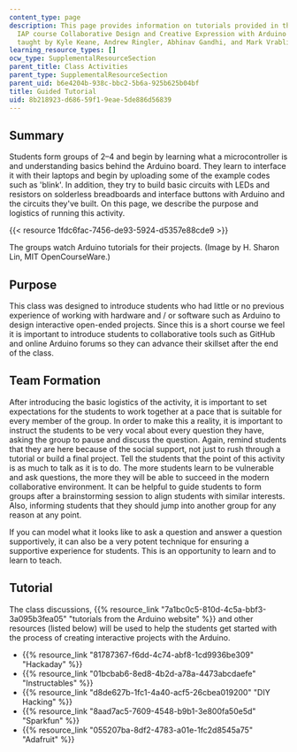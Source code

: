 ```yaml
---
content_type: page
description: This page provides information on tutorials provided in the MIT 2017
  IAP course Collaborative Design and Creative Expression with Arduino Microcontroller,
  taught by Kyle Keane, Andrew Ringler, Abhinav Gandhi, and Mark Vrablic.
learning_resource_types: []
ocw_type: SupplementalResourceSection
parent_title: Class Activities
parent_type: SupplementalResourceSection
parent_uid: b6e4204b-938c-bbc2-5b6a-925b625b04bf
title: Guided Tutorial
uid: 8b218923-d686-59f1-9eae-5de886d56839
---
```


Summary
-------

Students form groups of 2–4 and begin by learning what a microcontroller is and understanding basics behind the Arduino board. They learn to interface it with their laptops and begin by uploading some of the example codes such as 'blink'. In addition, they try to build basic circuits with LEDs and resistors on solderless breadboards and interface buttons with Arduino and the circuits they've built. On this page, we describe the purpose and logistics of running this activity.

{{< resource 1fdc6fac-7456-de93-5924-d5357e88cde9 >}}  

The groups watch Arduino tutorials for their projects. (Image by H. Sharon Lin, MIT OpenCourseWare.)

Purpose
-------

This class was designed to introduce students who had little or no previous experience of working with hardware and / or software such as Arduino to design interactive open-ended projects. Since this is a short course we feel it is important to introduce students to collaborative tools such as GitHub and online Arduino forums so they can advance their skillset after the end of the class.

Team Formation
--------------

After introducing the basic logistics of the activity, it is important to set expectations for the students to work together at a pace that is suitable for every member of the group. In order to make this a reality, it is important to instruct the students to be very vocal about every question they have, asking the group to pause and discuss the question. Again, remind students that they are here because of the social support, not just to rush through a tutorial or build a final project. Tell the students that the point of this activity is as much to talk as it is to do. The more students learn to be vulnerable and ask questions, the more they will be able to succeed in the modern collaborative environment. It can be helpful to guide students to form groups after a brainstorming session to align students with similar interests. Also, informing students that they should jump into another group for any reason at any point.

If you can model what it looks like to ask a question and answer a question supportively, it can also be a very potent technique for ensuring a supportive experience for students. This is an opportunity to learn and to learn to teach.

Tutorial
--------

The class discussions, {{% resource_link "7a1bc0c5-810d-4c5a-bbf3-3a095b3fea05" "tutorials from the Arduino website" %}} and other resources (listed below) will be used to help the students get started with the process of creating interactive projects with the Arduino.

*   {{% resource_link "81787367-f6dd-4c74-abf8-1cd9936be309" "Hackaday" %}}
*   {{% resource_link "01bcbab6-8ed8-4b2d-a78a-4473abcdaefe" "Instructables" %}}
*   {{% resource_link "d8de627b-1fc1-4a40-acf5-26cbea019200" "DIY Hacking" %}}
*   {{% resource_link "8aad7ac5-7609-4548-b9b1-3e800fa50e5d" "Sparkfun" %}}
*   {{% resource_link "055207ba-8df2-4783-a01e-1fc2d8545a75" "Adafruit" %}}